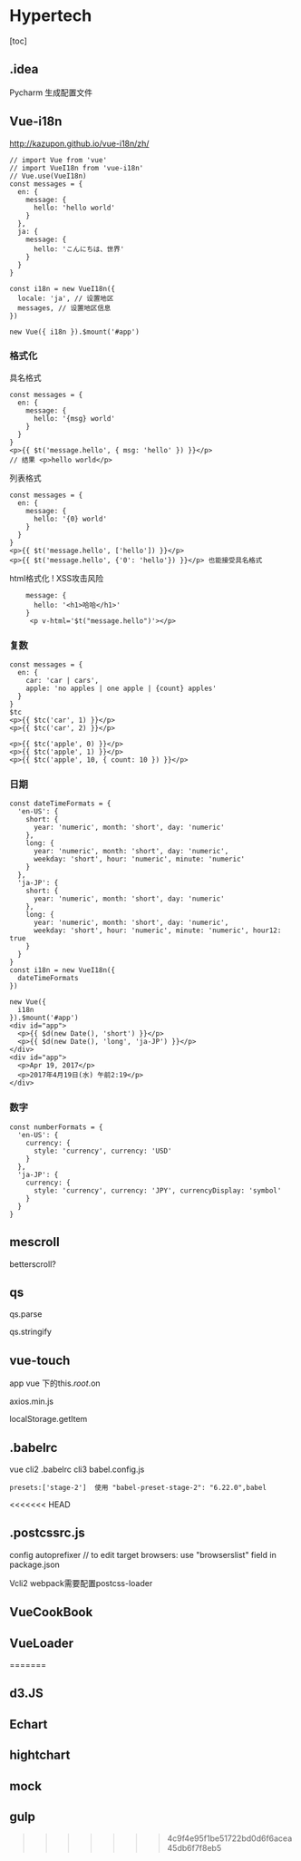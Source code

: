 # Hypertech

[toc]



##  .idea

Pycharm 生成配置文件

## Vue-i18n

http://kazupon.github.io/vue-i18n/zh/

```
// import Vue from 'vue'
// import VueI18n from 'vue-i18n'
// Vue.use(VueI18n)
const messages = {
  en: {
    message: {
      hello: 'hello world'
    }
  },
  ja: {
    message: {
      hello: 'こんにちは、世界'
    }
  }
}

const i18n = new VueI18n({
  locale: 'ja', // 设置地区
  messages, // 设置地区信息
})

new Vue({ i18n }).$mount('#app')
```

### 格式化

具名格式

```
const messages = {
  en: {
    message: {
      hello: '{msg} world'
    }
  }
}
<p>{{ $t('message.hello', { msg: 'hello' }) }}</p>
// 结果 <p>hello world</p>
```

列表格式

```
const messages = {
  en: {
    message: {
      hello: '{0} world'
    }
  }
}
<p>{{ $t('message.hello', ['hello']) }}</p>
<p>{{ $t('message.hello', {'0': 'hello'}) }}</p> 也能接受具名格式
```

html格式化  ! XSS攻击风险

```
    message: {
      hello: '<h1>哈哈</h1>'
    }
     <p v-html='$t("message.hello")'></p>
```

### 复数

```
const messages = {
  en: {
    car: 'car | cars',
    apple: 'no apples | one apple | {count} apples'
  }
}
$tc
<p>{{ $tc('car', 1) }}</p>
<p>{{ $tc('car', 2) }}</p>

<p>{{ $tc('apple', 0) }}</p>
<p>{{ $tc('apple', 1) }}</p>
<p>{{ $tc('apple', 10, { count: 10 }) }}</p>
```

### 日期

```
const dateTimeFormats = {
  'en-US': {
    short: {
      year: 'numeric', month: 'short', day: 'numeric'
    },
    long: {
      year: 'numeric', month: 'short', day: 'numeric',
      weekday: 'short', hour: 'numeric', minute: 'numeric'
    }
  },
  'ja-JP': {
    short: {
      year: 'numeric', month: 'short', day: 'numeric'
    },
    long: {
      year: 'numeric', month: 'short', day: 'numeric',
      weekday: 'short', hour: 'numeric', minute: 'numeric', hour12: true
    }
  }
}
const i18n = new VueI18n({
  dateTimeFormats
})

new Vue({
  i18n
}).$mount('#app')
<div id="app">
  <p>{{ $d(new Date(), 'short') }}</p>
  <p>{{ $d(new Date(), 'long', 'ja-JP') }}</p>
</div>
<div id="app">
  <p>Apr 19, 2017</p>
  <p>2017年4月19日(水) 午前2:19</p>
</div>
```

### 数字

```
const numberFormats = {
  'en-US': {
    currency: {
      style: 'currency', currency: 'USD'
    }
  },
  'ja-JP': {
    currency: {
      style: 'currency', currency: 'JPY', currencyDisplay: 'symbol'
    }
  }
}
```



## mescroll

betterscroll?

## qs

qs.parse

qs.stringify

## vue-touch

app vue 下的this.$root.$on

axios.min.js

localStorage.getItem

## .babelrc

vue cli2 .babelrc  cli3 babel.config.js

```
presets:['stage-2']  使用 "babel-preset-stage-2": "6.22.0",babel
```

<<<<<<< HEAD
## .postcssrc.js

config autoprefixer // to edit target browsers: use "browserslist" field in package.json

Vcli2 webpack需要配置postcss-loader

## VueCookBook

## VueLoader
=======
## d3.JS

## Echart

## hightchart

## mock

## gulp

>>>>>>> 4c9f4e95f1be51722bd0d6f6acea45db6f7f8eb5
